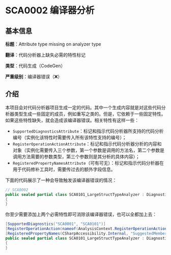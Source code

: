 # SCA0002 编译器分析

## 基本信息

**标题**：Attribute type missing on analyzer type

**翻译**：代码分析器上缺失必需的特性标记

**类型**：代码生成（CodeGen）

**严重级别**：编译器错误（❌）

## 介绍

本项目会对代码分析器项目生成一定的代码。其中一个生成内容就是对这些代码分析器类型生成一些固定的成员，例如重写之类的。但是，它依赖于一些固定特性。如果这些特性缺失，就会造成该编译器错误。相关特性有这样一些：

* `SupportedDiagnosticsAttribute`：标记和指示代码分析器所支持的代码分析编号（实例化该特性时需要传入所有该特性支持的编号）；
* `RegisterOperationActionAttribute`：标记和指示代码分析器分析的内容和对象（实例化需要传入三个参数，第一个参数是调用的方法名，第二个参数是调用方法需要的参数类型，第三个参数则是其分析的具体内容）；
* `RegisteredPropertyNamesAttribute`（可有可无）：标记和指示代码分析器在用于代码修补工具时，需要传过去的额外字段信息。

下面的代码展示了一种会导致触发该编译器错误的情况：

```csharp
// SCA0002
public sealed partial class SCA0101_LargeStructTypeAnalyzer : DiagnosticAnalyzer
{
}
```

你至少需要添加上两个必需特性即可消除该编译器错误，也可以全都加上去：

```csharp
[SupportedDiagnostics("SCA0001", "SCA0101")]
[RegisterOperationAction(nameof(AnalysisContext.RegisterOperationAction), typeof(OperationKind), nameof(OperationKind.ObjectCreation))]
[RegisteredPropertyNames(CSharpAccessibility.Internal, "SuggestedMemberName", "TypeName")]
public sealed partial class SCA0101_LargeStructTypeAnalyzer : DiagnosticAnalyzer
{
}
```

